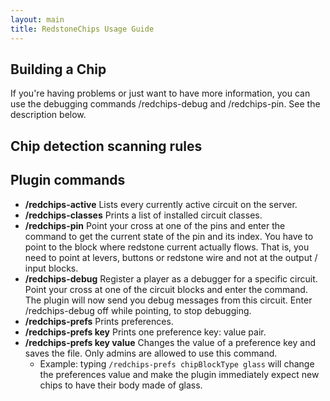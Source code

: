 ```yaml
---
layout: main
title: RedstoneChips Usage Guide
---
```


Building a Chip
---------------

If you're having problems or just want to have more information, you can use the debugging commands /redchips-debug and /redchips-pin. See the description below.

Chip detection scanning rules
------------------------------



Plugin commands
----------------

   * __/redchips-active__ Lists every currently active circuit on the server.
   * __/redchips-classes__ Prints a list of installed circuit classes.
   * __/redchips-pin__ Point your cross at one of the pins and enter the command to get the current state of the pin and its index. You have to point to the block where redstone current actually flows. That is, you need to point at levers, buttons or redstone wire and not at the output / input blocks.
   * __/redchips-debug__ Register a player as a debugger for a specific circuit. Point your cross at one of the circuit blocks and enter the command. The plugin will now send you debug messages from this circuit. Enter /redchips-debug off while pointing, to stop debugging.
   * __/redchips-prefs__ Prints preferences.
   * __/redchips-prefs key__ Prints one preference key: value pair.
   * __/redchips-prefs key value__ Changes the value of a preference key and saves the file. Only admins are allowed to use this command.
     - Example: typing <code>/redchips-prefs chipBlockType glass</code> will change the preferences value and make the plugin immediately expect new chips to have their body made of glass.
